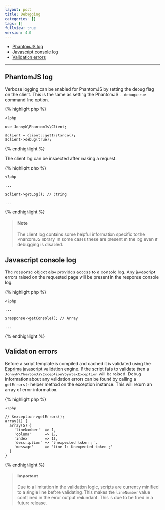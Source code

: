 ```yaml
---
layout: post
title: Debugging
categories: []
tags: []
fullview: true
version: 4.0
---
```


* [PhantomJS log](#phantomjs-log)
* [Javascript console log](#javascript-console-log)
* [Validation errors](#validation-errors)

---

PhantomJS log
-------------

Verbose logging can be enabled for PhantomJS by setting the debug flag on the client. This is the same as setting the PhantomJS `--debug=true` command line option.

{% highlight php %}
        
    <?php 
    
    use JonnyW\PhantomJs\Client;

    $client = Client::getInstance();
    $client->debug(true);
{% endhighlight %}

The client log can be inspected after making a request.

{% highlight php %}
        
    <?php 
    
    ...
    
    $client->getLog(); // String
    
    ...
{% endhighlight %}

> #### Note
> The client log contains some helpful information specific to the PhantomJS library. In some cases these are present in the log even if debugging is disabled.

Javascript console log
----------------------

The response object also provides access to a console log. Any javascript errors raised on the requested page will be present in the response console log.

{% highlight php %}
        
    <?php 
    
    ...
    
    $response->getConsole(); // Array
    
    ...
{% endhighlight %}

Validation errors
-----------------

Before a script template is compiled and cached it is validated using the [Esprima](http://) javascript validation engine. If the script fails to validate then a `JonnyW\PhantomJs\Exception\SyntaxException` will be raised. Debug information about any validation errors can be found by calling a `getErrors()` helper method on the exception instance. This will return an array of error information. 

{% highlight php %}

    <?php 
    
    // $exception->getErrors();    
    array(1) {
      array(5) {
        'lineNumber'  => 1,
        'column'      => 17,
        'index'       => 16,
        'description' => 'Unexpected token ;',
        'message'     => 'Line 1: Unexpected token ;'
      }
    }

{% endhighlight %}

> #### Important
> Due to a limitation in the validation logic, scripts are currently minified to a single line before validating. This makes the `lineNumber` value contained in the error output redundant. This is due to be fixed in a future release.
